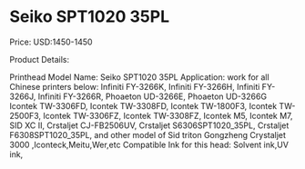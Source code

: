 # Seiko SPT1020 35PL

Price: USD:1450-1450

Product Details:

Printhead Model Name: Seiko SPT1020 35PL
Application: work for all Chinese printers below:
Infiniti FY-3266K, Infiniti FY-3266H, Infiniti FY-3266J, Infiniti FY-3266R, Phoaeton UD-3266E, Phoaeton UD-3266G
Icontek TW-3306FD, Icontek TW-3308FD, Icontek TW-1800F3, Icontek TW-2500F3, Icontek TW-3306FZ, Icontek TW-3308FZ, Icontek M5, Icontek M7, SID XC II, Crstaljet CJ-FB2506UV, Crstaljet S6306SPT1020_35PL, Crstaljet F6308SPT1020_35PL,
and other model of Sid triton Gongzheng
Crystaljet 3000 ,Iconteck,Meitu,Wer,etc
Compatible Ink for this head: Solvent ink,UV ink,
